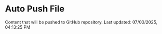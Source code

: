 # Auto Push File

Content that will be pushed to GitHub repository.
Last updated: 07/03/2025, 04:13:25 PM